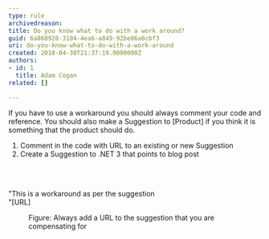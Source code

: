 ```yaml
---
type: rule
archivedreason: 
title: Do you know what to do with a work around?
guid: 6a868928-3104-4ea6-a849-92be86a6cbf3
uri: do-you-know-what-to-do-with-a-work-around
created: 2018-04-30T21:37:19.0000000Z
authors:
- id: 1
  title: Adam Cogan
related: []

---
```



<p>If you have to use a workaround you should always comment your code and reference. You should also make a Suggestion to [Product] if you think it is something that the product should do.<br></p><ol><li>Comment in the code with URL to an existing or new Suggestion</li><li>Create a Suggestion to .NET 3 that points to blog post<br></li></ol>
<br><excerpt class='endintro'></excerpt><br>
<p></p><p class="ssw15-rteElement-GreyBox">&quot;This is a&#160;workaround&#160;as per the suggestion&#160;<br>&quot;[URL]</p><dd class="ssw15-rteElement-FigureNormal">Figure&#58; Always add a URL to the suggestion that you are compensating for<br></dd>


